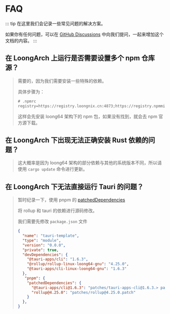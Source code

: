 # FAQ

::: tip
在这里我们会记录一些常见问题的解决方案。

如果你有任何问题，可以在 [GitHub Discussions](https://github.com/taruri-plugin-mips/.github/discussions/new?category=q-a) 中向我们提问，一起来增加这个文档的内容。
:::

## 在 LoongArch 上运行是否需要设置多个 npm 仓库源？

> 需要的，因为我们需要安装一些特殊的依赖。
>
> 具体步骤为：
> ```txt
> # .npmrc
> registry=https://registry.loongnix.cn:4873;https://registry.npmmirror.com
> ```
>
> 这样会先安装 loong64 架构下的 npm 包，如果没有找到，就会去 npm 官方源下载。

## 在 LoongArch 下出现无法正确安装 Rust 依赖的问题？

> 这大概率是因为 loong64 架构的部分依赖与其他的系统版本不同，所以请使用 `cargo update` 命令进行更新。

## 在 LoongArch 下无法直接运行 Tauri 的问题？

> 暂时纪录一下，使用 pnpm 的 [patchedDependencies](https://pnpm.io/zh/package_json#pnpmpatcheddependencies)
>
> 将 rollup 和 tauri 的依赖进行源码修改。
>
> 我们需要先修改 `package.json` 文件
>
> ```json
> {
>   "name": "tauri-template",
>   "type": "module",
>   "version": "0.0.0",
>   "private": true,
>   "devDependencies": {
>     "@tauri-apps/cli": "1.6.3",
>     "@rollup/rollup-linux-loong64-gnu": "4.25.0",
>     "@tauri-apps/cli-linux-loong64-gnu": "1.6.3"
>   },
>    "pnpm": {
>     "patchedDependencies": {
>       "@tauri-apps/cli@1.6.3": "patches/tauri-apps-cli@1.6.3.> patch",
>       "rollup@4.25.0": "patches/rollup@4.25.0.patch"
>     }
>   },
> }
> ```
